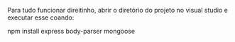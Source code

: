 Para tudo funcionar direitinho, abrir o diretório do projeto no visual studio e executar esse coando:

npm install express body-parser mongoose